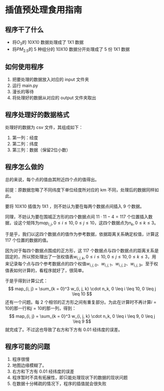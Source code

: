 # 插值预处理食用指南

## 程序干了什么

- 将$O_3$的 10X10 数据处理成了 1X1 数据
- 将$PM_{2.5}$的 5 种组分的 10X10 数据分开处理成了 5 份 1X1 数据

## 如何使用程序

1. 把要处理的数据放入对应的 input 文件夹
2. 运行 main.py
3. 漫长的等待
4. 将处理好的数据从对应的 output 文件夹取出

## 程序处理好的数据格式

处理好的数据为 csv 文件，其组成如下：

1. 第一列：经度
2. 第二列：纬度
3. 第三列：数据（保留2位小数）

## 程序怎么做的

总的来说，每个点的值由其附近四个点的值得出。

前提：原数据忽略了不同纬度下单位经度所对应的 km 不同，处理后的数据同样如此。

要将 10X10 插值为 1X1 ，则不妨认为要在每两个数据点间插入 9 个数据。

同理，不妨认为要在围城正方形的四个数据点间 $11 \cdot 11 - 4 = 117$ 个位置插入数据，设这个矩阵为$map_{i, j}, 0 \leq i \leq 10, 0 \leq j \leq 10$，这四个数据点为$n_k, 0 \leq k \leq 3$。

于是乎，我们以这四个数据点的值作为参考数据，依据距离关系确定权值，计算这 117 个位置的数据的值。

因为对于每四个数据点围成的正方形，这 117 个数据点与四个数据点的距离关系是固定的，所以预处理出了一张权值表$w_{i, j, k}, 0 \leq i \leq 10, 0 \leq j \leq 10, 0 \leq k \leq 3$，用来记录每个点与四个参考数据点的四个权值$w_{i, j, 0}$、$w_{i, j, 1}$、$w_{i, j, 2}$、$w_{i, j, 3}$。至于权值表如何计算的，看程序就好了，很简单。

于是乎得到计算公式：
$$
map_{i, j} = \sum_{k = 0}^3 w_{i, j, k} \cdot n_k, 0 \leq i \leq 10, 0 \leq j \leq 10
$$
还有一个问题。每 2 个相邻的正方形之间有重复部分。为此在计算时不再计算$i = 10$的那一行和$j = 10$的那一列，得到：
$$
map_{i, j} = \sum_{k = 0}^3 w_{i, j, k} \cdot n_k, 0 \leq i \leq 9, 0 \leq j \leq 9
$$
就完成了。不过这也导致了右方和下方有 0.01 经纬度的误差。

## 程序可能的问题

1. 程序很慢
2. 地图边缘模糊了。
3. 右方和下方有 0.01 经纬度的误差
4. 程序暂时不具有拓展性，即只能处理现状下的数据的现状问题
5. 在数据十分稀疏的情况下，程序的插值就会很失败